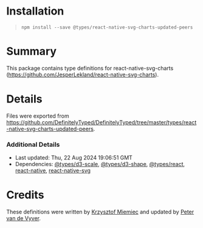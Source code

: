# Installation
> `npm install --save @types/react-native-svg-charts-updated-peers`

# Summary
This package contains type definitions for react-native-svg-charts (https://github.com/JesperLekland/react-native-svg-charts).

# Details
Files were exported from https://github.com/DefinitelyTyped/DefinitelyTyped/tree/master/types/react-native-svg-charts-updated-peers.

### Additional Details
 * Last updated: Thu, 22 Aug 2024 19:06:51 GMT
 * Dependencies: [@types/d3-scale](https://npmjs.com/package/@types/d3-scale), [@types/d3-shape](https://npmjs.com/package/@types/d3-shape), [@types/react](https://npmjs.com/package/@types/react), [react-native](https://npmjs.com/package/react-native), [react-native-svg](https://npmjs.com/package/react-native-svg)

# Credits
These definitions were written by [Krzysztof Miemiec](https://github.com/krzysztof-miemiec) and updated by [Peter van de Vyver](https://github.com/pete-dvr).